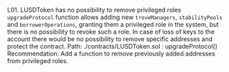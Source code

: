 L01. LUSDToken has no possibility to remove privileged roles
`upgradeProtocol` function allows adding new `troveManagers`, `stabilityPools` and `borrowerOperations`, granting them a privileged role in the system, but there is no possibility to revoke such a role.
In case of loss of keys to the account there would be no possibility to remove specific addresses and protect the contract.
Path: ./contracts/LUSDToken.sol : upgradeProtocol()
Recommendation: Add a function to remove previously added addresses from privileged roles.